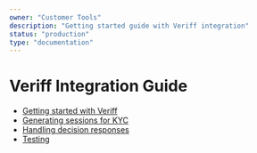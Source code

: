 ```yaml
---
owner: "Customer Tools"
description: "Getting started guide with Veriff integration"
status: "production"
type: "documentation"
---
```


# Veriff Integration Guide


- [Getting started with Veriff](docs/1-getting-started.md)
- [Generating sessions for KYC](docs/2-generating-sessions.md)
- [Handling decision responses](docs/3-handling-responses.md)
- [Testing](docs/4-testing-manual.md)


<!--

TODO: 


As far as the development project, we can think of it as three parts:
Web hook end point (HTTPS) for accepting the decisions from Veriff into your database
iOS SDK integration into your app
Android SDK integration into your app
Please let me know the contact info of your developer, and I can start sending materials for the technical integration!


Flow of information
what we capture
decisions out
events out
Try it out with email
Web hooks
Web integration
Mobile Web integration
Android SDK integration
iOS SDK integration
API upload integration



Customisation
iframe
styling
localization
Testing
Preparing for live


-->
